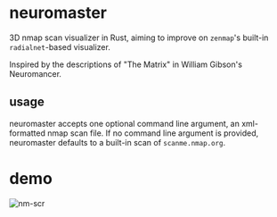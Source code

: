 # neuromaster
3D nmap scan visualizer in Rust, aiming to improve on `zenmap`'s built-in `radialnet`-based visualizer.

Inspired by the descriptions of "The Matrix" in William Gibson's Neuromancer.

## usage

neuromaster accepts one optional command line argument, an xml-formatted nmap scan file.
If no command line argument is provided, neuromaster defaults to a built-in scan of `scanme.nmap.org`.

# demo
![nm-scr](https://user-images.githubusercontent.com/77865363/220438442-7f461607-f9c8-476a-a469-cf6ce43daf5e.png)
